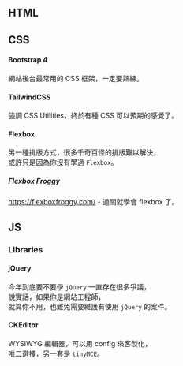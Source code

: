 ## HTML

## CSS
#### Bootstrap 4
網站後台最常用的 CSS 框架，一定要熟練。
#### TailwindCSS
強調 CSS Utilities，終於有種 CSS 可以預期的感覺了。
#### Flexbox
另一種排版方式，很多千奇百怪的排版難以解決，  
或許只是因為你沒有學過 `Flexbox`。
##### Flexbox Froggy
https://flexboxfroggy.com/ - 過關就學會 flexbox 了。



## JS
### Libraries
#### jQuery
今年到底要不要學 `jQuery` 一直存在很多爭議，  
說實話，如果你是網站工程師，  
就算你不用，也難免需要維護有使用 `jQuery` 的案件。  
#### CKEditor
WYSIWYG 編輯器，可以用 config 來客製化，  
唯二選擇，另一套是 `tinyMCE`。
